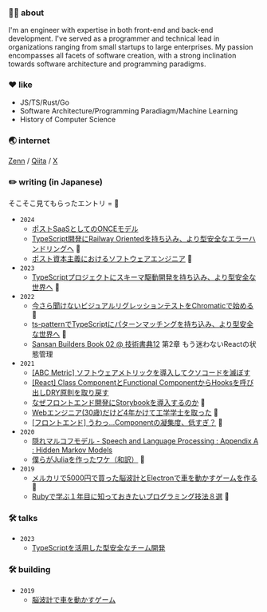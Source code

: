 ### 👨‍💻 about

I'm an engineer with expertise in both front-end and back-end development. I've served as a programmer and technical lead in organizations ranging from small startups to large enterprises. My passion encompasses all facets of software creation, with a strong inclination towards software architecture and programming paradigms.

### ❤️ like

- JS/TS/Rust/Go
- Software Architecture/Programming Paradiagm/Machine Learning
- History of Computer Science

### 🌏 internet

[Zenn](https://zenn.dev/aki202) / [Qiita](https://qiita.com/aki202) / [X](https://twitter.com/aki202)

### ✏️ writing (in Japanese)

そこそこ見てもらったエントリ = 👀

- `2024`
  - [ポストSaaSとしてのONCEモデル](https://note.com/aki202/n/n469fd7c5b275)
  - [TypeScript開発にRailway Orientedを持ち込み、より型安全なエラーハンドリングへ](https://buildersbox.corp-sansan.com/entry/2024/03/26/110000) 👀
  - [ポスト資本主義におけるソフトウェアエンジニア](https://zenn.dev/aki202/articles/b5348c134395c9) 👀
- `2023`
  - [TypeScriptプロジェクトにスキーマ駆動開発を持ち込み、より型安全な世界へ](https://buildersbox.corp-sansan.com/entry/2023/08/14/182118) 👀
- `2022`
  - [今さら聞けないビジュアルリグレッションテストをChromaticで始める](https://buildersbox.corp-sansan.com/entry/2022/08/01/110000) 👀
  - [ts-patternでTypeScriptにパターンマッチングを持ち込み、より型安全な世界へ](https://zenn.dev/aki202/articles/5d725c080640f9) 👀
  - [Sansan Builders Book 02 @ 技術書典12](https://techbookfest.org/product/6551625332162560) 第2章 もう迷わないReactの状態管理
- `2021`
  - [[ABC Metric] ソフトウェアメトリックを導入してクソコードを滅ぼす](https://qiita.com/aki202/items/2348fd246d7904e5dc3e)
  - [[React] Class ComponentとFunctional ComponentからHooksを呼び出しDRY原則を取り戻す](https://zenn.dev/aki202/articles/8e1bc896a2f6f8)
  - [なぜフロントエンド開発にStorybookを導入するのか](https://qiita.com/aki202/items/bd5a22813352d1834a93) 👀
  - [Webエンジニア(30歳)だけど4年かけて工学学士を取った](https://qiita.com/aki202/items/aea846416f3739f48257) 👀
  - [[フロントエンド] うわっ…Componentの凝集度、低すぎ？](https://qiita.com/aki202/items/b279fa8097dde82e2730) 👀
- `2020`
  - [隠れマルコフモデル - Speech and Language Processing : Appendix A : Hidden Markov Models](https://www.slideshare.net/aki202/speech-and-language-processing-appendix-a-hidden-markov-models)
  - [僕らがJuliaを作ったワケ（和訳）](https://twitter.com/aki202/status/1276453342265266177) 👀
- `2019`
  - [メルカリで5000円で買った脳波計とElectronで車を動かすゲームを作る](https://qiita.com/aki202/items/2d7d386cc7656a7b97bd) 👀
  - [Rubyで学ぶ１年目に知っておきたいプログラミング技法８選](https://qiita.com/aki202/items/dc4b4a6f3df800528edb) 👀

### 🛠 talks

- `2023`
  - [TypeScriptを活用した型安全なチーム開発](https://sansan.connpass.com/event/292695/)

### 🛠 building

- `2019`
  - [脳波計で車を動かすゲーム](https://twitter.com/aki202/status/1162758414641950720)

<!--
### 👨‍🎓 career

- `2008` Hosei University - dropped out
- `2011` Forpeace, Inc. - software engineer
- `2016` Bizer, Inc. - software enginner （PERSOL group since 2019）
- `2021` University of Electro-Communications - bachelor's degree
- `2021` Sansan, Inc. - software engineer
-->

<!--
**aki202/aki202** is a ✨ _special_ ✨ repository because its `README.md` (this file) appears on your GitHub profile.

Here are some ideas to get you started:

- 🔭 I’m currently working on ...
- 🌱 I’m currently learning ...
- 👯 I’m looking to collaborate on ...
- 🤔 I’m looking for help with ...
- 💬 Ask me about ...
- 📫 How to reach me: ...
- 😄 Pronouns: ...
- ⚡ Fun fact: ...
-->
